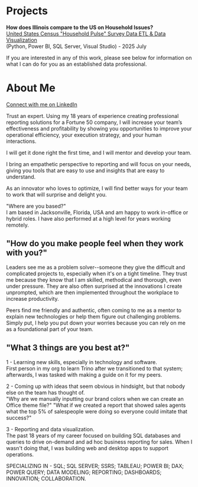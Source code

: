 # Projects


**How does Illinois compare to the US on Household Issues?**  
[United States Census "Household Pulse" Survey Data ETL & Data Visualization](https://github.com/christophermichaelcollins99/CMC_CensusDataImport_Python)  
(Python, Power BI, SQL Server, Visual Studio) - 2025 July

If you are interested in any of this work, please see below for information on what I can do for you as an established data professional.

# About Me

[Connect with me on LinkedIn](https://www.linkedin.com/in/christophermichaelcollins99/)

Trust an expert.  Using my 18 years of experience creating professional reporting solutions for a Fortune 50 company, I will increase your team’s effectiveness and profitability by showing you opportunities to improve your operational efficiency, your execution strategy, and your human interactions. 

I will get it done right the first time, and I will mentor and develop your team.

I bring an empathetic perspective to reporting and will focus on your needs, giving you tools that are easy to use and insights that are easy to understand.  

As an innovator who loves to optimize, I will find better ways for your team to work that will surprise and delight you.

"Where are you based?"  
I am based in Jacksonville, Florida, USA and am happy to work in-office or hybrid roles.  I have also performed at a high level for years working remotely.

## "How do you make people feel when they work with you?"  
Leaders see me as a problem solver--someone they give the difficult and complicated projects to, especially when it's on a tight timeline.  They trust me because they know that I am skilled, methodical and thorough, even under pressure.  They are also often surprised at the innovations I create unprompted, which are then implemented throughout the workplace to increase productivity.    
  
Peers find me friendly and authentic, often coming to me as a mentor to explain new technologies or help them figure out challenging problems.  Simply put, I help you put down your worries because you can rely on me as a foundational part of your team.

## "What 3 things are you best at?"  
1 - Learning new skills, especially in technology and software.    
First person in my org to learn Trino after we transitioned to that system; afterwards, I was tasked with making a guide on it for my peers.

2 - Coming up with ideas that seem obvious in hindsight, but that nobody else on the team has thought of.  
"Why are we manually inputting our brand colors when we can create an Office theme file?"  "What if we created a report that showed sales agents what the top 5% of salespeople were doing so everyone could imitate that success?"

3 - Reporting and data visualization.  
The past 18 years of my career focused on building SQL databases and queries to drive on-demand and ad hoc business reporting for sales.  When I wasn't doing that, I was building web and desktop apps to support operations.


SPECIALIZING IN - SQL; SQL SERVER; SSRS; TABLEAU; POWER BI; DAX; POWER QUERY; DATA MODELING; REPORTING; DASHBOARDS; INNOVATION; COLLABORATION.



<!--
**christophermichaelcollins99/christophermichaelcollins99** is a ✨ _special_ ✨ repository because its `README.md` (this file) appears on your GitHub profile.

Here are some ideas to get you started:

- 🔭 I’m currently working on ...
- 🌱 I’m currently learning ...
- 👯 I’m looking to collaborate on ...
- 🤔 I’m looking for help with ...
- 💬 Ask me about ...
- 📫 How to reach me: ...
- 😄 Pronouns: ...
- ⚡ Fun fact: ...
-->

